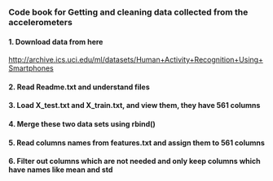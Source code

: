 ### Code book for Getting and cleaning data collected from the accelerometers

#### 1. Download data from here
http://archive.ics.uci.edu/ml/datasets/Human+Activity+Recognition+Using+Smartphones 

#### 2. Read Readme.txt and understand files

#### 3. Load X_test.txt and X_train.txt, and view them, they have 561 columns

#### 4. Merge these two data sets using rbind()

#### 5. Read columns names from features.txt and assign them to 561 columns

#### 6. Filter out columns which are not needed and only keep columns which have names like mean and std